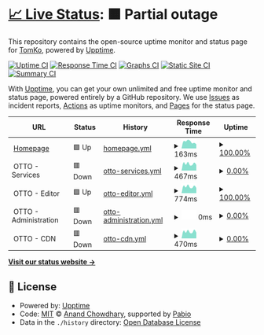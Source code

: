# [📈 Live Status](https://status.tomko.cc): <!--live status--> **🟧 Partial outage**

This repository contains the open-source uptime monitor and status page for [TomKo](https://status.tomko.cc), powered by [Upptime](https://github.com/upptime/upptime).

[![Uptime CI](https://github.com/iTomKo/upptime/workflows/Uptime%20CI/badge.svg)](https://github.com/iTomKo/upptime/actions?query=workflow%3A%22Uptime+CI%22)
[![Response Time CI](https://github.com/iTomKo/upptime/workflows/Response%20Time%20CI/badge.svg)](https://github.com/iTomKo/upptime/actions?query=workflow%3A%22Response+Time+CI%22)
[![Graphs CI](https://github.com/iTomKo/upptime/workflows/Graphs%20CI/badge.svg)](https://github.com/iTomKo/upptime/actions?query=workflow%3A%22Graphs+CI%22)
[![Static Site CI](https://github.com/iTomKo/upptime/workflows/Static%20Site%20CI/badge.svg)](https://github.com/iTomKo/upptime/actions?query=workflow%3A%22Static+Site+CI%22)
[![Summary CI](https://github.com/iTomKo/upptime/workflows/Summary%20CI/badge.svg)](https://github.com/iTomKo/upptime/actions?query=workflow%3A%22Summary+CI%22)

With [Upptime](https://upptime.js.org), you can get your own unlimited and free uptime monitor and status page, powered entirely by a GitHub repository. We use [Issues](https://github.com/iTomKo/upptime/issues) as incident reports, [Actions](https://github.com/iTomKo/upptime/actions) as uptime monitors, and [Pages](https://status.tomko.cc) for the status page.

<!--start: status pages-->
<!-- This summary is generated by Upptime (https://github.com/upptime/upptime) -->
<!-- Do not edit this manually, your changes will be overwritten -->
<!-- prettier-ignore -->
| URL | Status | History | Response Time | Uptime |
| --- | ------ | ------- | ------------- | ------ |
| <img alt="" src="https://icons.duckduckgo.com/ip3/tomko.cc.ico" height="13"> [Homepage](https://tomko.cc) | 🟩 Up | [homepage.yml](https://github.com/iTomKo/upptime/commits/HEAD/history/homepage.yml) | <details><summary><img alt="Response time graph" src="./graphs/homepage/response-time-week.png" height="20"> 163ms</summary><br><a href="https://status.tomko.cc/history/homepage"><img alt="Response time 173" src="https://img.shields.io/endpoint?url=https%3A%2F%2Fraw.githubusercontent.com%2FiTomKo%2Fupptime%2FHEAD%2Fapi%2Fhomepage%2Fresponse-time.json"></a><br><a href="https://status.tomko.cc/history/homepage"><img alt="24-hour response time 103" src="https://img.shields.io/endpoint?url=https%3A%2F%2Fraw.githubusercontent.com%2FiTomKo%2Fupptime%2FHEAD%2Fapi%2Fhomepage%2Fresponse-time-day.json"></a><br><a href="https://status.tomko.cc/history/homepage"><img alt="7-day response time 163" src="https://img.shields.io/endpoint?url=https%3A%2F%2Fraw.githubusercontent.com%2FiTomKo%2Fupptime%2FHEAD%2Fapi%2Fhomepage%2Fresponse-time-week.json"></a><br><a href="https://status.tomko.cc/history/homepage"><img alt="30-day response time 173" src="https://img.shields.io/endpoint?url=https%3A%2F%2Fraw.githubusercontent.com%2FiTomKo%2Fupptime%2FHEAD%2Fapi%2Fhomepage%2Fresponse-time-month.json"></a><br><a href="https://status.tomko.cc/history/homepage"><img alt="1-year response time 173" src="https://img.shields.io/endpoint?url=https%3A%2F%2Fraw.githubusercontent.com%2FiTomKo%2Fupptime%2FHEAD%2Fapi%2Fhomepage%2Fresponse-time-year.json"></a></details> | <details><summary><a href="https://status.tomko.cc/history/homepage">100.00%</a></summary><a href="https://status.tomko.cc/history/homepage"><img alt="All-time uptime 100.00%" src="https://img.shields.io/endpoint?url=https%3A%2F%2Fraw.githubusercontent.com%2FiTomKo%2Fupptime%2FHEAD%2Fapi%2Fhomepage%2Fuptime.json"></a><br><a href="https://status.tomko.cc/history/homepage"><img alt="24-hour uptime 100.00%" src="https://img.shields.io/endpoint?url=https%3A%2F%2Fraw.githubusercontent.com%2FiTomKo%2Fupptime%2FHEAD%2Fapi%2Fhomepage%2Fuptime-day.json"></a><br><a href="https://status.tomko.cc/history/homepage"><img alt="7-day uptime 100.00%" src="https://img.shields.io/endpoint?url=https%3A%2F%2Fraw.githubusercontent.com%2FiTomKo%2Fupptime%2FHEAD%2Fapi%2Fhomepage%2Fuptime-week.json"></a><br><a href="https://status.tomko.cc/history/homepage"><img alt="30-day uptime 100.00%" src="https://img.shields.io/endpoint?url=https%3A%2F%2Fraw.githubusercontent.com%2FiTomKo%2Fupptime%2FHEAD%2Fapi%2Fhomepage%2Fuptime-month.json"></a><br><a href="https://status.tomko.cc/history/homepage"><img alt="1-year uptime 100.00%" src="https://img.shields.io/endpoint?url=https%3A%2F%2Fraw.githubusercontent.com%2FiTomKo%2Fupptime%2FHEAD%2Fapi%2Fhomepage%2Fuptime-year.json"></a></details>
| <img alt="" src="https://icons.duckduckgo.com/ip3/null.ico" height="13"> OTTO - Services | 🟥 Down | [otto-services.yml](https://github.com/iTomKo/upptime/commits/HEAD/history/otto-services.yml) | <details><summary><img alt="Response time graph" src="./graphs/otto-services/response-time-week.png" height="20"> 467ms</summary><br><a href="https://status.tomko.cc/history/otto-services"><img alt="Response time 450" src="https://img.shields.io/endpoint?url=https%3A%2F%2Fraw.githubusercontent.com%2FiTomKo%2Fupptime%2FHEAD%2Fapi%2Fotto-services%2Fresponse-time.json"></a><br><a href="https://status.tomko.cc/history/otto-services"><img alt="24-hour response time 397" src="https://img.shields.io/endpoint?url=https%3A%2F%2Fraw.githubusercontent.com%2FiTomKo%2Fupptime%2FHEAD%2Fapi%2Fotto-services%2Fresponse-time-day.json"></a><br><a href="https://status.tomko.cc/history/otto-services"><img alt="7-day response time 467" src="https://img.shields.io/endpoint?url=https%3A%2F%2Fraw.githubusercontent.com%2FiTomKo%2Fupptime%2FHEAD%2Fapi%2Fotto-services%2Fresponse-time-week.json"></a><br><a href="https://status.tomko.cc/history/otto-services"><img alt="30-day response time 450" src="https://img.shields.io/endpoint?url=https%3A%2F%2Fraw.githubusercontent.com%2FiTomKo%2Fupptime%2FHEAD%2Fapi%2Fotto-services%2Fresponse-time-month.json"></a><br><a href="https://status.tomko.cc/history/otto-services"><img alt="1-year response time 450" src="https://img.shields.io/endpoint?url=https%3A%2F%2Fraw.githubusercontent.com%2FiTomKo%2Fupptime%2FHEAD%2Fapi%2Fotto-services%2Fresponse-time-year.json"></a></details> | <details><summary><a href="https://status.tomko.cc/history/otto-services">0.00%</a></summary><a href="https://status.tomko.cc/history/otto-services"><img alt="All-time uptime 0.00%" src="https://img.shields.io/endpoint?url=https%3A%2F%2Fraw.githubusercontent.com%2FiTomKo%2Fupptime%2FHEAD%2Fapi%2Fotto-services%2Fuptime.json"></a><br><a href="https://status.tomko.cc/history/otto-services"><img alt="24-hour uptime 0.00%" src="https://img.shields.io/endpoint?url=https%3A%2F%2Fraw.githubusercontent.com%2FiTomKo%2Fupptime%2FHEAD%2Fapi%2Fotto-services%2Fuptime-day.json"></a><br><a href="https://status.tomko.cc/history/otto-services"><img alt="7-day uptime 0.00%" src="https://img.shields.io/endpoint?url=https%3A%2F%2Fraw.githubusercontent.com%2FiTomKo%2Fupptime%2FHEAD%2Fapi%2Fotto-services%2Fuptime-week.json"></a><br><a href="https://status.tomko.cc/history/otto-services"><img alt="30-day uptime 0.00%" src="https://img.shields.io/endpoint?url=https%3A%2F%2Fraw.githubusercontent.com%2FiTomKo%2Fupptime%2FHEAD%2Fapi%2Fotto-services%2Fuptime-month.json"></a><br><a href="https://status.tomko.cc/history/otto-services"><img alt="1-year uptime 0.00%" src="https://img.shields.io/endpoint?url=https%3A%2F%2Fraw.githubusercontent.com%2FiTomKo%2Fupptime%2FHEAD%2Fapi%2Fotto-services%2Fuptime-year.json"></a></details>
| <img alt="" src="https://icons.duckduckgo.com/ip3/null.ico" height="13"> OTTO - Editor | 🟩 Up | [otto-editor.yml](https://github.com/iTomKo/upptime/commits/HEAD/history/otto-editor.yml) | <details><summary><img alt="Response time graph" src="./graphs/otto-editor/response-time-week.png" height="20"> 774ms</summary><br><a href="https://status.tomko.cc/history/otto-editor"><img alt="Response time 676" src="https://img.shields.io/endpoint?url=https%3A%2F%2Fraw.githubusercontent.com%2FiTomKo%2Fupptime%2FHEAD%2Fapi%2Fotto-editor%2Fresponse-time.json"></a><br><a href="https://status.tomko.cc/history/otto-editor"><img alt="24-hour response time 620" src="https://img.shields.io/endpoint?url=https%3A%2F%2Fraw.githubusercontent.com%2FiTomKo%2Fupptime%2FHEAD%2Fapi%2Fotto-editor%2Fresponse-time-day.json"></a><br><a href="https://status.tomko.cc/history/otto-editor"><img alt="7-day response time 774" src="https://img.shields.io/endpoint?url=https%3A%2F%2Fraw.githubusercontent.com%2FiTomKo%2Fupptime%2FHEAD%2Fapi%2Fotto-editor%2Fresponse-time-week.json"></a><br><a href="https://status.tomko.cc/history/otto-editor"><img alt="30-day response time 676" src="https://img.shields.io/endpoint?url=https%3A%2F%2Fraw.githubusercontent.com%2FiTomKo%2Fupptime%2FHEAD%2Fapi%2Fotto-editor%2Fresponse-time-month.json"></a><br><a href="https://status.tomko.cc/history/otto-editor"><img alt="1-year response time 676" src="https://img.shields.io/endpoint?url=https%3A%2F%2Fraw.githubusercontent.com%2FiTomKo%2Fupptime%2FHEAD%2Fapi%2Fotto-editor%2Fresponse-time-year.json"></a></details> | <details><summary><a href="https://status.tomko.cc/history/otto-editor">100.00%</a></summary><a href="https://status.tomko.cc/history/otto-editor"><img alt="All-time uptime 93.29%" src="https://img.shields.io/endpoint?url=https%3A%2F%2Fraw.githubusercontent.com%2FiTomKo%2Fupptime%2FHEAD%2Fapi%2Fotto-editor%2Fuptime.json"></a><br><a href="https://status.tomko.cc/history/otto-editor"><img alt="24-hour uptime 100.00%" src="https://img.shields.io/endpoint?url=https%3A%2F%2Fraw.githubusercontent.com%2FiTomKo%2Fupptime%2FHEAD%2Fapi%2Fotto-editor%2Fuptime-day.json"></a><br><a href="https://status.tomko.cc/history/otto-editor"><img alt="7-day uptime 100.00%" src="https://img.shields.io/endpoint?url=https%3A%2F%2Fraw.githubusercontent.com%2FiTomKo%2Fupptime%2FHEAD%2Fapi%2Fotto-editor%2Fuptime-week.json"></a><br><a href="https://status.tomko.cc/history/otto-editor"><img alt="30-day uptime 93.29%" src="https://img.shields.io/endpoint?url=https%3A%2F%2Fraw.githubusercontent.com%2FiTomKo%2Fupptime%2FHEAD%2Fapi%2Fotto-editor%2Fuptime-month.json"></a><br><a href="https://status.tomko.cc/history/otto-editor"><img alt="1-year uptime 93.29%" src="https://img.shields.io/endpoint?url=https%3A%2F%2Fraw.githubusercontent.com%2FiTomKo%2Fupptime%2FHEAD%2Fapi%2Fotto-editor%2Fuptime-year.json"></a></details>
| <img alt="" src="https://icons.duckduckgo.com/ip3/null.ico" height="13"> OTTO - Administration | 🟥 Down | [otto-administration.yml](https://github.com/iTomKo/upptime/commits/HEAD/history/otto-administration.yml) | <details><summary><img alt="Response time graph" src="./graphs/otto-administration/response-time-week.png" height="20"> 0ms</summary><br><a href="https://status.tomko.cc/history/otto-administration"><img alt="Response time 1593" src="https://img.shields.io/endpoint?url=https%3A%2F%2Fraw.githubusercontent.com%2FiTomKo%2Fupptime%2FHEAD%2Fapi%2Fotto-administration%2Fresponse-time.json"></a><br><a href="https://status.tomko.cc/history/otto-administration"><img alt="24-hour response time 0" src="https://img.shields.io/endpoint?url=https%3A%2F%2Fraw.githubusercontent.com%2FiTomKo%2Fupptime%2FHEAD%2Fapi%2Fotto-administration%2Fresponse-time-day.json"></a><br><a href="https://status.tomko.cc/history/otto-administration"><img alt="7-day response time 0" src="https://img.shields.io/endpoint?url=https%3A%2F%2Fraw.githubusercontent.com%2FiTomKo%2Fupptime%2FHEAD%2Fapi%2Fotto-administration%2Fresponse-time-week.json"></a><br><a href="https://status.tomko.cc/history/otto-administration"><img alt="30-day response time 1593" src="https://img.shields.io/endpoint?url=https%3A%2F%2Fraw.githubusercontent.com%2FiTomKo%2Fupptime%2FHEAD%2Fapi%2Fotto-administration%2Fresponse-time-month.json"></a><br><a href="https://status.tomko.cc/history/otto-administration"><img alt="1-year response time 1593" src="https://img.shields.io/endpoint?url=https%3A%2F%2Fraw.githubusercontent.com%2FiTomKo%2Fupptime%2FHEAD%2Fapi%2Fotto-administration%2Fresponse-time-year.json"></a></details> | <details><summary><a href="https://status.tomko.cc/history/otto-administration">0.00%</a></summary><a href="https://status.tomko.cc/history/otto-administration"><img alt="All-time uptime 22.67%" src="https://img.shields.io/endpoint?url=https%3A%2F%2Fraw.githubusercontent.com%2FiTomKo%2Fupptime%2FHEAD%2Fapi%2Fotto-administration%2Fuptime.json"></a><br><a href="https://status.tomko.cc/history/otto-administration"><img alt="24-hour uptime 0.00%" src="https://img.shields.io/endpoint?url=https%3A%2F%2Fraw.githubusercontent.com%2FiTomKo%2Fupptime%2FHEAD%2Fapi%2Fotto-administration%2Fuptime-day.json"></a><br><a href="https://status.tomko.cc/history/otto-administration"><img alt="7-day uptime 0.00%" src="https://img.shields.io/endpoint?url=https%3A%2F%2Fraw.githubusercontent.com%2FiTomKo%2Fupptime%2FHEAD%2Fapi%2Fotto-administration%2Fuptime-week.json"></a><br><a href="https://status.tomko.cc/history/otto-administration"><img alt="30-day uptime 22.67%" src="https://img.shields.io/endpoint?url=https%3A%2F%2Fraw.githubusercontent.com%2FiTomKo%2Fupptime%2FHEAD%2Fapi%2Fotto-administration%2Fuptime-month.json"></a><br><a href="https://status.tomko.cc/history/otto-administration"><img alt="1-year uptime 22.67%" src="https://img.shields.io/endpoint?url=https%3A%2F%2Fraw.githubusercontent.com%2FiTomKo%2Fupptime%2FHEAD%2Fapi%2Fotto-administration%2Fuptime-year.json"></a></details>
| <img alt="" src="https://icons.duckduckgo.com/ip3/null.ico" height="13"> OTTO - CDN | 🟥 Down | [otto-cdn.yml](https://github.com/iTomKo/upptime/commits/HEAD/history/otto-cdn.yml) | <details><summary><img alt="Response time graph" src="./graphs/otto-cdn/response-time-week.png" height="20"> 470ms</summary><br><a href="https://status.tomko.cc/history/otto-cdn"><img alt="Response time 442" src="https://img.shields.io/endpoint?url=https%3A%2F%2Fraw.githubusercontent.com%2FiTomKo%2Fupptime%2FHEAD%2Fapi%2Fotto-cdn%2Fresponse-time.json"></a><br><a href="https://status.tomko.cc/history/otto-cdn"><img alt="24-hour response time 400" src="https://img.shields.io/endpoint?url=https%3A%2F%2Fraw.githubusercontent.com%2FiTomKo%2Fupptime%2FHEAD%2Fapi%2Fotto-cdn%2Fresponse-time-day.json"></a><br><a href="https://status.tomko.cc/history/otto-cdn"><img alt="7-day response time 470" src="https://img.shields.io/endpoint?url=https%3A%2F%2Fraw.githubusercontent.com%2FiTomKo%2Fupptime%2FHEAD%2Fapi%2Fotto-cdn%2Fresponse-time-week.json"></a><br><a href="https://status.tomko.cc/history/otto-cdn"><img alt="30-day response time 442" src="https://img.shields.io/endpoint?url=https%3A%2F%2Fraw.githubusercontent.com%2FiTomKo%2Fupptime%2FHEAD%2Fapi%2Fotto-cdn%2Fresponse-time-month.json"></a><br><a href="https://status.tomko.cc/history/otto-cdn"><img alt="1-year response time 442" src="https://img.shields.io/endpoint?url=https%3A%2F%2Fraw.githubusercontent.com%2FiTomKo%2Fupptime%2FHEAD%2Fapi%2Fotto-cdn%2Fresponse-time-year.json"></a></details> | <details><summary><a href="https://status.tomko.cc/history/otto-cdn">0.00%</a></summary><a href="https://status.tomko.cc/history/otto-cdn"><img alt="All-time uptime 0.00%" src="https://img.shields.io/endpoint?url=https%3A%2F%2Fraw.githubusercontent.com%2FiTomKo%2Fupptime%2FHEAD%2Fapi%2Fotto-cdn%2Fuptime.json"></a><br><a href="https://status.tomko.cc/history/otto-cdn"><img alt="24-hour uptime 0.00%" src="https://img.shields.io/endpoint?url=https%3A%2F%2Fraw.githubusercontent.com%2FiTomKo%2Fupptime%2FHEAD%2Fapi%2Fotto-cdn%2Fuptime-day.json"></a><br><a href="https://status.tomko.cc/history/otto-cdn"><img alt="7-day uptime 0.00%" src="https://img.shields.io/endpoint?url=https%3A%2F%2Fraw.githubusercontent.com%2FiTomKo%2Fupptime%2FHEAD%2Fapi%2Fotto-cdn%2Fuptime-week.json"></a><br><a href="https://status.tomko.cc/history/otto-cdn"><img alt="30-day uptime 0.00%" src="https://img.shields.io/endpoint?url=https%3A%2F%2Fraw.githubusercontent.com%2FiTomKo%2Fupptime%2FHEAD%2Fapi%2Fotto-cdn%2Fuptime-month.json"></a><br><a href="https://status.tomko.cc/history/otto-cdn"><img alt="1-year uptime 0.00%" src="https://img.shields.io/endpoint?url=https%3A%2F%2Fraw.githubusercontent.com%2FiTomKo%2Fupptime%2FHEAD%2Fapi%2Fotto-cdn%2Fuptime-year.json"></a></details>

<!--end: status pages-->

[**Visit our status website →**](https://status.tomko.cc)

## 📄 License

- Powered by: [Upptime](https://github.com/upptime/upptime)
- Code: [MIT](./LICENSE) © [Anand Chowdhary](https://anandchowdhary.com), supported by [Pabio](https://pabio.com)
- Data in the `./history` directory: [Open Database License](https://opendatacommons.org/licenses/odbl/1-0/)

